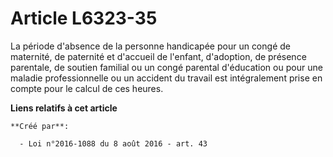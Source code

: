 # Article L6323-35

La période d'absence de la personne handicapée pour un congé de maternité, de paternité et d'accueil de l'enfant, d'adoption,
de présence parentale, de soutien familial ou un congé parental d'éducation ou pour une maladie professionnelle ou un
accident du travail est intégralement prise en compte pour le calcul de ces heures.

**Liens relatifs à cet article**

	**Créé par**:

	  - Loi n°2016-1088 du 8 août 2016 - art. 43
